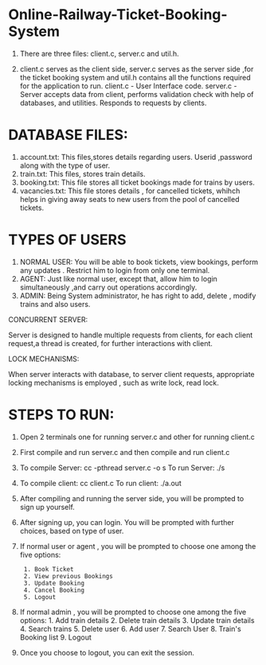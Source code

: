 # Online-Railway-Ticket-Booking-System

1. There are three files: client.c, server.c and util.h. 

2. client.c serves as the client side, server.c serves as the server side ,for the ticket booking system and util.h contains all the functions required for the application to run.
	client.c - User Interface code.
	server.c - Server accepts data from client,  performs validation check with help of databases, and utilities. Responds to requests by  clients.
	
	
# DATABASE FILES:

1. account.txt: This files,stores details regarding users. Userid ,password along with the type of user.
2. train.txt: This files, stores train details.
3. booking.txt: This file stores all ticket bookings made for trains by users.
4. vacancies.txt: This file stores details , for cancelled tickets, whihch helps in giving away seats to new users from the pool of cancelled tickets.


# TYPES OF USERS

1. NORMAL USER:  You will be able to book tickets, view bookings, perform any updates . Restrict him to login from only one terminal. 
2. AGENT:  Just like normal user, except that, allow him to login simultaneously ,and carry out operations accordingly.
3. ADMIN:  Being System administrator, he has right to add, delete , modify trains and also users. 


CONCURRENT SERVER:

Server is designed to handle multiple requests from clients, for each client request,a thread is created, for further interactions with client.


LOCK MECHANISMS:

When server interacts with database,  to server client requests, appropriate locking mechanisms is employed , such as write lock, read lock.


# STEPS TO RUN:

1. Open 2 terminals one for running server.c and other for running client.c

2. First compile and run server.c and then compile and run client.c


3. To compile Server:	cc -pthread server.c -o s
   To run Server:	./s
   	
4. To compile client:	cc client.c
   To run client:	./a.out


5. After compiling and running the server side, you will be prompted to sign up yourself.
6. After signing up, you can login. You will be prompted with further choices, based on type of user.
	
	
7. If normal user or agent , you will be prompted to choose one among the five options: 
	
		1. Book Ticket
		2. View previous Bookings
		3. Update Booking
		4. Cancel Booking
		5. Logout
		
8. If normal admin , you will be prompted to choose one among the five options: 
		1. Add train details
		2. Delete train details
		3. Update train details
		4. Search trains
		5. Delete user
		6. Add user
		7. Search User
		8. Train's Booking list
		9. Logout
                
		
9. Once you choose to logout, you can exit the session.

